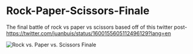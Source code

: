 # Rock-Paper-Scissors-Finale
The final battle of rock vs paper vs scissors based off of this twitter post- https://twitter.com/juanbuis/status/1600155605112496129?lang=en

![Rock vs. Paper vs. Scissors Finale](run.gif)

